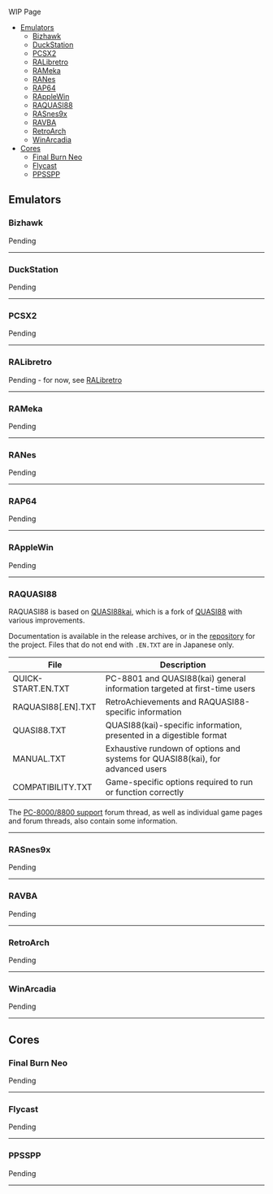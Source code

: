 WIP Page

- [Emulators](#emulators)
  - [Bizhawk](#bizhawk)
  - [DuckStation](#duckstation)
  - [PCSX2](#pcsx2)
  - [RALibretro](#ralibretro)
  - [RAMeka](#rameka)
  - [RANes](#ranes)
  - [RAP64](#rap64)
  - [RAppleWin](#rapplewin)
  - [RAQUASI88](#raquasi88)
  - [RASnes9x](#rasnes9x)
  - [RAVBA](#ravba)
  - [RetroArch](#retroarch)
  - [WinArcadia](#winarcadia)
- [Cores](#cores)
  - [Final Burn Neo](#final-burn-neo)
  - [Flycast](#flycast)
  - [PPSSPP](#ppsspp)

## Emulators

### Bizhawk

Pending

---

### DuckStation

Pending

---

### PCSX2

Pending

---

### RALibretro

Pending - for now, see [RALibretro](RALibretro)

---

### RAMeka

Pending

---

### RANes

Pending

---

### RAP64

Pending

---

### RAppleWin

Pending

---

### RAQUASI88

RAQUASI88 is based on [QUASI88kai](https://github.com/rzumer/quasi88), which is a fork of [QUASI88](https://www.eonet.ne.jp/~showtime/quasi88/) with various improvements.

Documentation is available in the release archives, or in the [repository](https://github.com/rzumer/quasi88/tree/develop/document) for the project. Files that do not end with `.EN.TXT` are in Japanese only.

| File               | Description                                                                    |
| ------------------ | ------------------------------------------------------------------------------ |
| QUICK-START.EN.TXT | PC-8801 and QUASI88(kai) general information targeted at first-time users      |
| RAQUASI88[.EN].TXT | RetroAchievements and RAQUASI88-specific information                           |
| QUASI88.TXT        | QUASI88(kai)-specific information, presented in a digestible format            |
| MANUAL.TXT         | Exhaustive rundown of options and systems for QUASI88(kai), for advanced users |
| COMPATIBILITY.TXT  | Game-specific options required to run or function correctly                    |

The [PC-8000/8800 support](https://retroachievements.org/viewtopic.php?t=8329) forum thread, as well as individual game pages and forum threads, also contain some information.

---

### RASnes9x

Pending

---

### RAVBA

Pending

---

### RetroArch

Pending

---

### WinArcadia

Pending

---

## Cores

### Final Burn Neo

Pending

---

### Flycast

Pending

---

### PPSSPP

Pending

---

